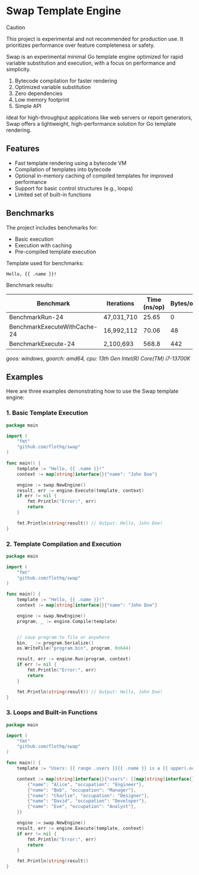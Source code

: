 # Swap Template Engine

> [!CAUTION]
> This project is experimental and not recommended for production use. It prioritizes performance over feature completeness or safety.


Swap is an experimental minimal Go template engine optimized for rapid variable substitution and execution, with a focus on performance and simplicity. 

1. Bytecode compilation for faster rendering
2. Optimized variable substitution
3. Zero dependencies
4. Low memory footprint
5. Simple API

Ideal for high-throughput applications like web servers or report generators, Swap offers a lightweight, high-performance solution for Go template rendering.

## Features
- Fast template rendering using a bytecode VM
- Compilation of templates into bytecode
- Optional in-memory caching of compiled templates for improved performance
- Support for basic control structures (e.g., loops)
- Limited set of built-in functions

## Benchmarks
The project includes benchmarks for:
- Basic execution
- Execution with caching
- Pre-compiled template execution

Template used for benchmarks:
```
Hello, {{ .name }}!
```

Benchmark results:

| Benchmark | Iterations | Time (ns/op) | Bytes/op | Allocs/op |
|-----------|------------|--------------|----------|-----------|
| BenchmarkRun-24 | 47,031,710 | 25.65 | 0 | 0 |
| BenchmarkExecuteWithCache-24 | 16,992,112 | 70.06 | 48 | 1 |
| BenchmarkExecute-24 | 2,100,693 | 568.8 | 442 | 19 |

*goos: windows, goarch: amd64, cpu: 13th Gen Intel(R) Core(TM) i7-13700K*

## Examples

Here are three examples demonstrating how to use the Swap template engine:

### 1. Basic Template Execution

```go
package main

import (
	"fmt"
	"github.com/flothq/swap"
)

func main() {
	template := "Hello, {{ .name }}!"
	context := map[string]interface{}{"name": "John Doe"}

	engine := swap.NewEngine()
	result, err := engine.Execute(template, context)
	if err != nil {
		fmt.Println("Error:", err)
		return
	}

	fmt.Println(string(result)) // Output: Hello, John Doe!
}
```

### 2. Template Compilation and Execution

```go
package main

import (
	"fmt"
	"github.com/flothq/swap"
)

func main() {
	template := "Hello, {{ .name }}!"
	context := map[string]interface{}{"name": "John Doe"}

	engine := swap.NewEngine()
	program, _ := engine.Compile(template)


    // save program to file or anywhere
    bin, _ := program.Serialize()
    os.WriteFile("program.bin", program, 0o644)

	result, err := engine.Run(program, context)
	if err != nil {
		fmt.Println("Error:", err)
		return
	}

	fmt.Println(string(result)) // Output: Hello, John Doe!
}

```	

### 3. Loops and Built-in Functions

```go
package main

import (
	"fmt"
	"github.com/flothq/swap"
)

func main() {
	template := "Users: {{ range .users }}{{ .name }} is a {{ upper(.occupation) }}\n{{ end }}"

	context := map[string]interface{}{"users": []map[string]interface{}{
		{"name": "Alice", "occupation": "Engineer"},
		{"name": "Bob", "occupation": "Manager"},
		{"name": "Charlie", "occupation": "Designer"},
		{"name": "David", "occupation": "Developer"},
		{"name": "Eve", "occupation": "Analyst"},
	}}

	engine := swap.NewEngine()
	result, err := engine.Execute(template, context)
	if err != nil {
		fmt.Println("Error:", err)
		return
	}

	fmt.Println(string(result))  
}
```
